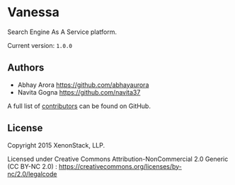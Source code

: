 # Vanessa

Search Engine As A Service platform.

Current version: `1.0.0`

Authors
-----------------------------------------------------------
* Abhay Arora <https://github.com/abhayaurora>
* Navita Gogna <https://github.com/navita37>

A full list of [contributors](https://github.com/xenonstack/vanessa/graphs/contributors?type=a) can be found on GitHub.

License
-----------------------------------------------------------
Copyright 2015 XenonStack, LLP.

Licensed under Creative Commons Attribution-NonCommercial 2.0 Generic (CC BY-NC 2.0) : https://creativecommons.org/licenses/by-nc/2.0/legalcode
